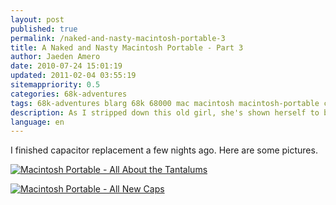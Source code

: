 ```yaml
---
layout: post
published: true
permalink: /naked-and-nasty-macintosh-portable-3
title: A Naked and Nasty Macintosh Portable - Part 3
author: Jaeden Amero
date: 2010-07-24 15:01:19
updated: 2011-02-04 03:55:19
sitemappriority: 0.5
categories: 68k-adventures
tags: 68k-adventures blarg 68k 68000 mac macintosh macintosh-portable capacitors
description: As I stripped down this old girl, she's shown herself to be very nasty, part 3.
language: en
---
```

<p>I finished capacitor replacement a few nights ago. Here are some pictures.</p>

<a href="http://static.patater.com/files/pictures/macportable-all_about_the_tantalums.jpg"><img src="http://static.patater.com/files/pictures/thumb/macportable-all_about_the_tantalums.jpg" alt="Macintosh Portable - All About the Tantalums" /></a>

<a href="http://static.patater.com/files/pictures/macportable-all_new_caps.jpg"><img src="http://static.patater.com/files/pictures/thumb/macportable-all_new_caps.jpg" alt="Macintosh Portable - All New Caps" /></a>
